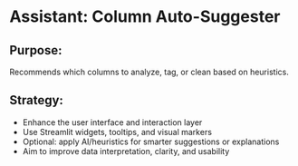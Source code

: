 # Assistant: Column Auto-Suggester

## Purpose:
Recommends which columns to analyze, tag, or clean based on heuristics.

## Strategy:
- Enhance the user interface and interaction layer
- Use Streamlit widgets, tooltips, and visual markers
- Optional: apply AI/heuristics for smarter suggestions or explanations
- Aim to improve data interpretation, clarity, and usability
